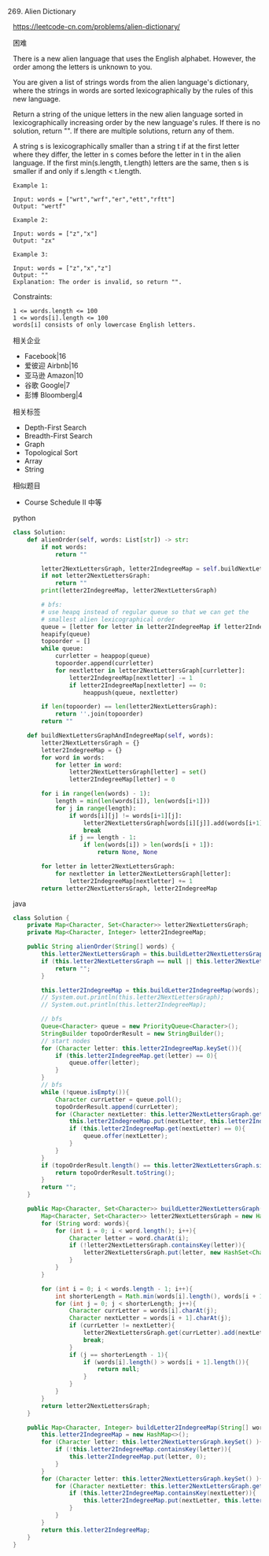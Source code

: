 269. Alien Dictionary

https://leetcode-cn.com/problems/alien-dictionary/


困难


There is a new alien language that uses the English alphabet. However, the order among the letters is unknown to you.

You are given a list of strings words from the alien language's dictionary, where the strings in words are sorted lexicographically by the rules of this new language.

Return a string of the unique letters in the new alien language sorted in lexicographically increasing order by the new language's rules. If there is no solution, return "". If there are multiple solutions, return any of them.

A string s is lexicographically smaller than a string t if at the first letter where they differ, the letter in s comes before the letter in t in the alien language. If the first min(s.length, t.length) letters are the same, then s is smaller if and only if s.length < t.length.

 
```
Example 1:

Input: words = ["wrt","wrf","er","ett","rftt"]
Output: "wertf"

Example 2:

Input: words = ["z","x"]
Output: "zx"

Example 3:

Input: words = ["z","x","z"]
Output: ""
Explanation: The order is invalid, so return "".
``` 

Constraints:
```
1 <= words.length <= 100
1 <= words[i].length <= 100
words[i] consists of only lowercase English letters.
```

相关企业

- Facebook|16
- 爱彼迎 Airbnb|16
- 亚马逊 Amazon|10
- 谷歌 Google|7
- 彭博 Bloomberg|4


相关标签
- Depth-First Search
- Breadth-First Search
- Graph
- Topological Sort
- Array
- String

相似题目
- Course Schedule II
中等

python
```py
class Solution:
    def alienOrder(self, words: List[str]) -> str:
        if not words:
            return ""

        letter2NextLettersGraph, letter2IndegreeMap = self.buildNextLettersGraphAndIndegreeMap(words)
        if not letter2NextLettersGraph:
            return ""
        print(letter2IndegreeMap, letter2NextLettersGraph)

        # bfs:
        # use heapq instead of regular queue so that we can get the 
        # smallest alien lexicographical order
        queue = [letter for letter in letter2IndegreeMap if letter2IndegreeMap[letter] == 0]
        heapify(queue)
        topoorder = []
        while queue:
            currletter = heappop(queue)
            topoorder.append(currletter)
            for nextletter in letter2NextLettersGraph[currletter]:
                letter2IndegreeMap[nextletter] -= 1
                if letter2IndegreeMap[nextletter] == 0:
                    heappush(queue, nextletter)

        if len(topoorder) == len(letter2NextLettersGraph):
            return ''.join(topoorder)
        return ""

    def buildNextLettersGraphAndIndegreeMap(self, words):
        letter2NextLettersGraph = {}
        letter2IndegreeMap = {}
        for word in words:
            for letter in word:
                letter2NextLettersGraph[letter] = set()
                letter2IndegreeMap[letter] = 0

        for i in range(len(words) - 1):
            length = min(len(words[i]), len(words[i+1]))
            for j in range(length):
                if words[i][j] != words[i+1][j]:
                    letter2NextLettersGraph[words[i][j]].add(words[i+1][j])
                    break
                if j == length - 1:
                    if len(words[i]) > len(words[i + 1]):
                        return None, None

        for letter in letter2NextLettersGraph:
            for nextletter in letter2NextLettersGraph[letter]:
                letter2IndegreeMap[nextletter] += 1
        return letter2NextLettersGraph, letter2IndegreeMap
```

java
```java
class Solution {
    private Map<Character, Set<Character>> letter2NextLettersGraph;
    private Map<Character, Integer> letter2IndegreeMap;

    public String alienOrder(String[] words) {
        this.letter2NextLettersGraph = this.buildLetter2NextLettersGraph(words);
        if (this.letter2NextLettersGraph == null || this.letter2NextLettersGraph.size() == 0){
            return "";
        }

        this.letter2IndegreeMap = this.buildLetter2IndegreeMap(words);
        // System.out.println(this.letter2NextLettersGraph);
        // System.out.println(this.letter2IndegreeMap);

        // bfs
        Queue<Character> queue = new PriorityQueue<Character>();
        StringBuilder topoOrderResult = new StringBuilder();
        // start nodes
        for (Character letter: this.letter2IndegreeMap.keySet()){
            if (this.letter2IndegreeMap.get(letter) == 0){
                queue.offer(letter);
            }
        }
        // bfs
        while (!queue.isEmpty()){
            Character currLetter = queue.poll();
            topoOrderResult.append(currLetter);
            for (Character nextLetter: this.letter2NextLettersGraph.get(currLetter)){
                this.letter2IndegreeMap.put(nextLetter, this.letter2IndegreeMap.get(nextLetter) - 1);
                if (this.letter2IndegreeMap.get(nextLetter) == 0){
                    queue.offer(nextLetter);
                }
            }
        }
        if (topoOrderResult.length() == this.letter2NextLettersGraph.size()){
            return topoOrderResult.toString();
        }
        return "";
    }

    public Map<Character, Set<Character>> buildLetter2NextLettersGraph(String[] words){
        Map<Character, Set<Character>> letter2NextLettersGraph = new HashMap<>();
        for (String word: words){
            for (int i = 0; i < word.length(); i++){
                Character letter = word.charAt(i);
                if (!letter2NextLettersGraph.containsKey(letter)){
                    letter2NextLettersGraph.put(letter, new HashSet<Character>());
                }
            }
        }

        for (int i = 0; i < words.length - 1; i++){
            int shorterLength = Math.min(words[i].length(), words[i + 1].length());
            for (int j = 0; j < shorterLength; j++){
                Character currLetter = words[i].charAt(j);
                Character nextLetter = words[i + 1].charAt(j);
                if (currLetter != nextLetter){
                    letter2NextLettersGraph.get(currLetter).add(nextLetter);
                    break;
                }
                if (j == shorterLength - 1){
                    if (words[i].length() > words[i + 1].length()){
                        return null;
                    }
                }
            }
        }
        return letter2NextLettersGraph;
    }

    public Map<Character, Integer> buildLetter2IndegreeMap(String[] words){
        this.letter2IndegreeMap = new HashMap<>();
        for (Character letter: this.letter2NextLettersGraph.keySet() ){
            if (!this.letter2IndegreeMap.containsKey(letter)){
                this.letter2IndegreeMap.put(letter, 0);
            }
        }
        for (Character letter: this.letter2NextLettersGraph.keySet() ){
            for (Character nextLetter: this.letter2NextLettersGraph.get(letter)){
                if (this.letter2IndegreeMap.containsKey(nextLetter)){
                    this.letter2IndegreeMap.put(nextLetter, this.letter2IndegreeMap.get(nextLetter) + 1);
                }
            }
        }
        return this.letter2IndegreeMap;
    }
}
```